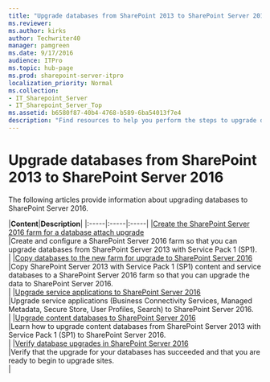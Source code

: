 ```yaml
---
title: "Upgrade databases from SharePoint 2013 to SharePoint Server 2016"
ms.reviewer: 
ms.author: kirks
author: Techwriter40
manager: pamgreen
ms.date: 9/17/2016
audience: ITPro
ms.topic: hub-page
ms.prod: sharepoint-server-itpro
localization_priority: Normal
ms.collection:
- IT_Sharepoint_Server
- IT_Sharepoint_Server_Top
ms.assetid: b6580f87-40b4-4768-b589-6ba54013f7e4
description: "Find resources to help you perform the steps to upgrade databases from SharePoint Server 2013 with Service Pack 1 (SP1) to SharePoint Server 2016."
---
```


# Upgrade databases from SharePoint 2013 to SharePoint Server 2016


  
The following articles provide information about upgrading databases to SharePoint Server 2016.
  
  
|**Content**|**Description**|
|:-----|:-----|:-----|
|[Create the SharePoint Server 2016 farm for a database attach upgrade](create-the-sharepoint-server-2016-farm-for-a-database-attach-upgrade.md) <br/> |Create and configure a SharePoint Server 2016 farm so that you can upgrade databases from SharePoint Server 2013 with Service Pack 1 (SP1).  <br/> |
|[Copy databases to the new farm for upgrade to SharePoint Server 2016](copy-databases-to-the-new-farm-for-upgrade-to-sharepoint-server-2016.md) <br/> |Copy SharePoint Server 2013 with Service Pack 1 (SP1) content and service databases to a SharePoint Server 2016 farm so that you can upgrade the data to SharePoint Server 2016.  <br/> |
|[Upgrade service applications to SharePoint Server 2016](upgrade-service-applications-to-sharepoint-server-2016.md) <br/> |Upgrade service applications (Business Connectivity Services, Managed Metadata, Secure Store, User Profiles, Search) to SharePoint Server 2016.  <br/> |
|[Upgrade content databases to SharePoint Server 2016](upgrade-content-databases.md) <br/> |Learn how to upgrade content databases from SharePoint Server 2013 with Service Pack 1 (SP1) to SharePoint Server 2016.  <br/> |
|[Verify database upgrades in SharePoint Server 2016](verify-upgrade-for-databases.md) <br/> |Verify that the upgrade for your databases has succeeded and that you are ready to begin to upgrade sites.  <br/> |
   

